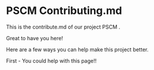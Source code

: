 # PSCM Contributing.md
This is the contribute.md of our project PSCM . 

Great to have you here! 

Here are a few ways you can help make this project better.

First - You could help with this page!!



